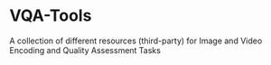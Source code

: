 # VQA-Tools
A collection of different resources (third-party) for Image and Video Encoding and Quality Assessment Tasks
